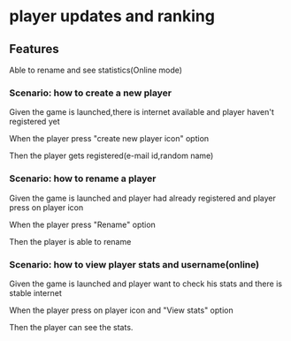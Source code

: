# player updates and ranking

## Features

Able to rename and see statistics(Online mode)

### Scenario: how to create a new player

  Given the game is launched,there is internet available
  and player haven't registered yet

  When the player press "create new player icon" option

  Then the player gets registered(e-mail id,random name)

### Scenario: how to rename a player

  Given the game is launched and player had already registered
  and player press on player icon

  When the player press "Rename" option

  Then the player is able to rename
  
### Scenario: how to view player stats and username(online)

  Given the game is launched and player want to check his stats
  and there is stable internet

  When the player press on player icon and
  "View stats" option

  Then the player can see the stats.
